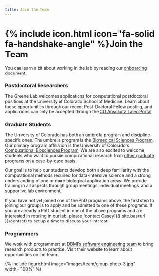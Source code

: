 ```yaml
---
title: Join the Team
---
```


# {% include icon.html icon="fa-solid fa-handshake-angle" %}Join the Team

You can learn a bit about working in the lab by reading our [onboarding document](https://github.com/greenelab/onboarding/blob/master/onboarding.md).

### Postdoctoral Researchers

The Greene Lab welcomes applications for computational postdoctoral positions at the University of Colorado School of Medicine.
Learn about these opportunities through our recent Post-Doctoral Fellow posting, and applications can only be accepted through the [CU Anschutz Taleo Portal](https://cu.taleo.net/careersection/2/jobdetail.ftl?job=29720&lang=en).

### Graduate Students

The University of Colorado has both an umbrella program and discipline-specific ones.
The umbrella program is the [Biomedical Sciences Program](https://www.cuanschutz.edu/graduate-programs/biomedical-sciences-program/home).
Our primary program affiliation is the University of Colorado's [Computational Biosciences Program](https://www.cuanschutz.edu/graduate-programs/computational-bioscience/home).
We are also excited to welcome students who want to pursue computational research from [other graduate programs](https://www.cuanschutz.edu/graduate-programs) on a case-by-case basis.

Our goal is to help our students develop both a deep familiarity with the computational methods required for data-intensive science and a strong understanding of one or more biological application areas.
We provide training in all aspects through group meetings, individual meetings, and a supportive lab environment.

If you have not yet joined one of the PhD programs above, the first step to joining our group is to apply and be admitted to one of these programs.
If you are already a PhD student in one of the above programs and are interested in rotating in our lab, please [contact Casey]({{ site.baseurl }}/contact) to set up a time to discuss your interest.


### Programmers

We work with programmers at [DBMI's software engineering team](https://cu-dbmi.github.io/set-website/) to bring research products to practice.
Visit their website to learn about opportunities on the team.

<!--
### Undergraduate Students

We welcome undergraduate students into our lab.
Undergraduate researchers have become first authors on papers submitted on research that they performed as part of our group.
We are happy to train undergraduates in many aspects of data-intensive biology, and we have high expectations for their level of commitment to research.

If you are an undergraduate interested in discussing research opportunities please [contact Casey]({{ site.baseurl }}/contact).
-->

{% include figure.html image="images/team/group-photo-3.jpg" width="100%" %}
